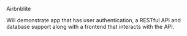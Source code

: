 Airbnblite

Will demonstrate app that has user authentication, a RESTful API and database support along with a frontend that interacts with the API. 
